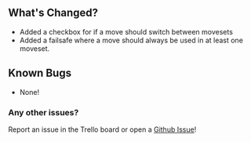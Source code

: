 ## What's Changed?

* Added a checkbox for if a move should switch between movesets
* Added a failsafe where a move should always be used in at least one moveset.

## Known Bugs

* None!

### Any other issues?

Report an issue in the Trello board or open a [Github Issue](https://github.com/KnockoutArcade/Character-Data-Editor/issues/new)!
